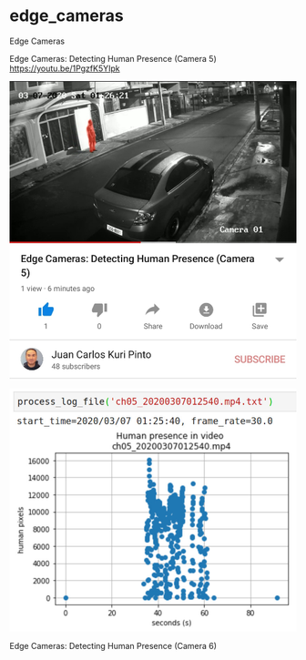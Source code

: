 # edge_cameras
Edge Cameras

Edge Cameras: Detecting Human Presence (Camera 5)
https://youtu.be/1PgzfK5YIpk

![Camera 5](/images/cam5.jpg)

![Camera 5](/images/hist5.jpg)

Edge Cameras: Detecting Human Presence (Camera 6)
